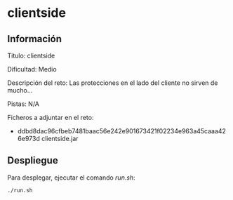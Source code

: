 # clientside

## Información
Titulo: clientside

Dificultad: Medio

Descripción del reto: Las protecciones en el lado del cliente no sirven de mucho...

Pistas: N/A

Ficheros a adjuntar en el reto:
 - ddbd8dac96cfbeb7481baac56e242e901673421f02234e963a45caaa426e973d  clientside.jar

## Despliegue
Para desplegar, ejecutar el comando *run.sh*:
```bash
./run.sh
```
